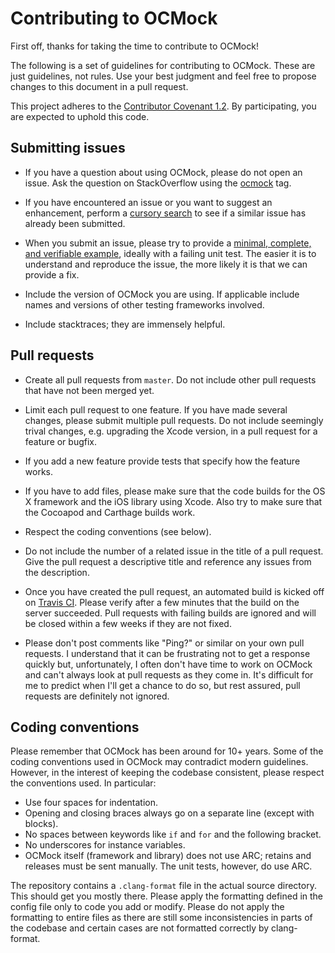 # Contributing to OCMock

First off, thanks for taking the time to contribute to OCMock!

The following is a set of guidelines for contributing to OCMock. These are just guidelines, not rules. Use your best judgment and feel free to propose changes to this document in a pull request.

This project adheres to the [Contributor Covenant 1.2](http://contributor-covenant.org/version/1/2/0). By participating, you are expected to uphold this code. 


## Submitting issues

* If you have a question about using OCMock, please do not open an issue. Ask the question on StackOverflow using the [ocmock](http://stackoverflow.com/questions/tagged/ocmock) tag.

* If you have encountered an issue or you want to suggest an enhancement, perform a [cursory search](https://github.com/erikdoe/ocmock/issues?q=is%3Aissue) to see if a similar issue has already been submitted.

* When you submit an issue, please try to provide a [minimal, complete, and verifiable example](http://stackoverflow.com/help/mcve), ideally with a failing unit test. The easier it is to understand and reproduce the issue, the more likely it is that we can provide a fix.

* Include the version of OCMock you are using. If applicable include names and versions of other testing frameworks involved.

* Include stacktraces; they are immensely helpful.


## Pull requests

* Create all pull requests from `master`. Do not include other pull requests that have not been merged yet.

* Limit each pull request to one feature. If you have made several changes, please submit multiple pull requests. Do not include seemingly trival changes, e.g. upgrading the Xcode version, in a pull request for a feature or bugfix.

* If you add a new feature provide tests that specify how the feature works.

* If you have to add files, please make sure that the code builds for the OS X framework and the iOS library using Xcode. Also try to make sure that the Cocoapod and Carthage builds work.

* Respect the coding conventions (see below).

* Do not include the number of a related issue in the title of a pull request. Give the pull request a descriptive title and reference any issues from the description.

* Once you have created the pull request, an automated build is kicked off on [Travis CI](https://travis-ci.org/erikdoe/ocmock/pull_requests). Please verify after a few minutes that the build on the server succeeded. Pull requests with failing builds are ignored and will be closed within a few weeks if they are not fixed.

* Please don't post comments like "Ping?" or similar on your own pull requests. I understand that it can be frustrating not to get a response quickly but, unfortunately, I often don't have time to work on OCMock and can't always look at pull requests as they come in. It's difficult for me to predict when I'll get a chance to do so, but rest assured, pull requests are definitely not ignored.


## Coding conventions

Please remember that OCMock has been around for 10+ years. Some of the coding conventions used in OCMock may contradict modern guidelines. However, in the interest of keeping the codebase consistent, please respect the conventions used. In particular:

* Use four spaces for indentation.
* Opening and closing braces always go on a separate line (except with blocks).
* No spaces between keywords like `if` and `for` and the following bracket.
* No underscores for instance variables.
* OCMock itself (framework and library) does not use ARC; retains and releases must be sent manually. The unit tests, however, do use ARC.

The repository contains a `.clang-format` file in the actual source directory. This should get you mostly there. Please apply the formatting defined in the config file only to code you add or modify. Please do not apply the formatting to entire files as there are still some inconsistencies in parts of the codebase and certain cases are not formatted correctly by clang-format.


